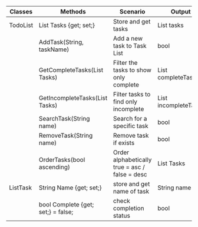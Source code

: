 | Classes  | Methods                              | Scenario                                       | Output                     |
|----------|--------------------------------------|------------------------------------------------|----------------------------|
| TodoList | List<Task> Tasks {get; set;}         | Store and get tasks                            | List<Task> tasks           |
|          | AddTask(String, taskName)            | Add a new task to Task List                    | bool                       |
|          | GetCompleteTasks(List<Task> Tasks)   | Filter the tasks to show only complete         | List<Task> completeTasks   |
|          | GetIncompleteTasks(List<Task> Tasks) | Filter tasks to find only incomplete           | List<Task> incompleteTasks |
|          | SearchTask(String name)              | Search for a specific task                     | bool                       |
|          | RemoveTask(String name)              | Remove task if exists                          | bool                       |
|          | OrderTasks(bool ascending)           | Order alphabetically true = asc / false = desc | List<Task> Tasks           |
| ListTask | String Name {get; set;}              | store and get name of task                     | String name                |
|          | bool Complete {get; set;} = false;   | check completion status                        | bool                       |